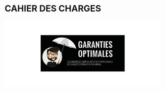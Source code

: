 # **CAHIER DES CHARGES** 
![Logo Garanties Optimales](https://raw.githubusercontent.com/PaulBrousses34/GarantiesOptimales/master/public/assets/images/photos/GO.png)

